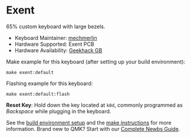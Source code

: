 # Exent

65% custom keyboard with large bezels.

* Keyboard Maintainer: [mechmerlin](https://github.com/mechmerlin)
* Hardware Supported: Exent PCB
* Hardware Availability: [Geekhack GB](https://geekhack.org/index.php?topic=87213.0)

Make example for this keyboard (after setting up your build environment):

    make exent:default

Flashing example for this keyboard:

    make exent:default:flash

**Reset Key**: Hold down the key located at `k0d`, commonly programmed as *Backspace* while plugging in the keyboard.

See the [build environment setup](https://docs.qmk.fm/#/getting_started_build_tools) and the [make instructions](https://docs.qmk.fm/#/getting_started_make_guide) for more information. Brand new to QMK? Start with our [Complete Newbs Guide](https://docs.qmk.fm/#/newbs).

